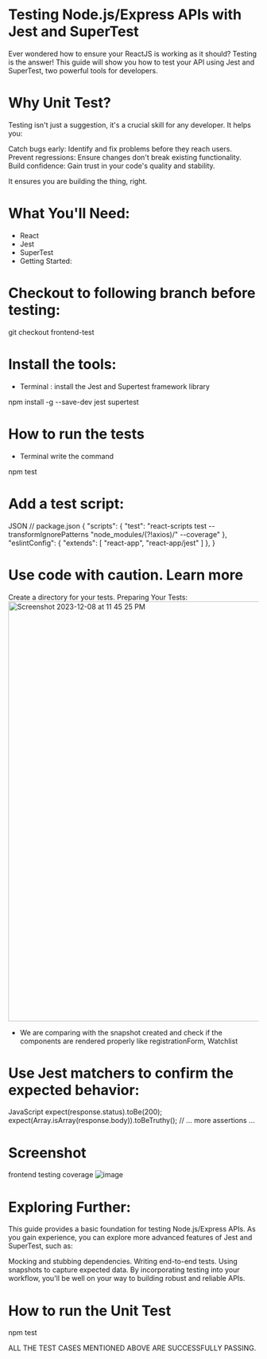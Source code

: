 # Testing Node.js/Express APIs with Jest and SuperTest
Ever wondered how to ensure your ReactJS is working as it should? Testing is the answer! This guide will show you how to test your API using Jest and SuperTest, two powerful tools for developers.

# Why Unit Test?

Testing isn't just a suggestion, it's a crucial skill for any developer. It helps you:

Catch bugs early: Identify and fix problems before they reach users.
Prevent regressions: Ensure changes don't break existing functionality.
Build confidence: Gain trust in your code's quality and stability.

It ensures you are building the thing, right.


# What You'll Need:

- React
- Jest
- SuperTest
- Getting Started:

# Checkout to following branch before testing:

  git checkout frontend-test

# Install the tools:

- Terminal : install the Jest and Supertest framework library

 npm install -g --save-dev jest supertest

 # How to run the tests
 - Terminal write the command 

npm test



# Add a test script:
JSON
// package.json
{
  "scripts": {
    "test": "react-scripts test --transformIgnorePatterns \"node_modules/(?!axios)/\" --coverage"
  },
  "eslintConfig": {
    "extends": [
      "react-app",
      "react-app/jest"
    ]
  },
}

# Use code with caution. Learn more
Create a directory for your tests.
Preparing Your Tests:
<img width="843" alt="Screenshot 2023-12-08 at 11 45 25 PM" src="https://github.com/yashshrikant99/Software-Engineering-Project/assets/23173443/f339d807-861a-44e5-aa46-4242d3a5c459">

- We are comparing with the snapshot created and check if the components are rendered properly like registrationForm, Watchlist







# Use Jest matchers to confirm the expected behavior:
JavaScript
expect(response.status).toBe(200);
expect(Array.isArray(response.body)).toBeTruthy();
// ... more assertions ...


# Screenshot
frontend testing coverage
![image](https://github.com/yashshrikant99/Software-Engineering-Project/assets/58352099/7601d363-4b35-438d-a5ee-66521aa06ed5)




# Exploring Further:

This guide provides a basic foundation for testing Node.js/Express APIs. As you gain experience, you can explore more advanced features of Jest and SuperTest, such as:

Mocking and stubbing dependencies.
Writing end-to-end tests.
Using snapshots to capture expected data.
By incorporating testing into your workflow, you'll be well on your way to building robust and reliable APIs.



# How to run the Unit Test
npm test




ALL THE TEST CASES MENTIONED ABOVE ARE SUCCESSFULLY PASSING.





